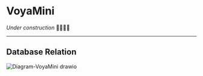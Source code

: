 # VoyaMini

*Under construction* 🚧👷‍♂️🚧

--------------------------------------------------------------------------
Database Relation 
--------------------------------------------------------------------------

![Diagram-VoyaMini drawio](https://github.com/AdrianBaron12/VoyaMini/assets/136492332/b3caa1b4-28f3-4f2b-99dd-758eaec72cd8)
